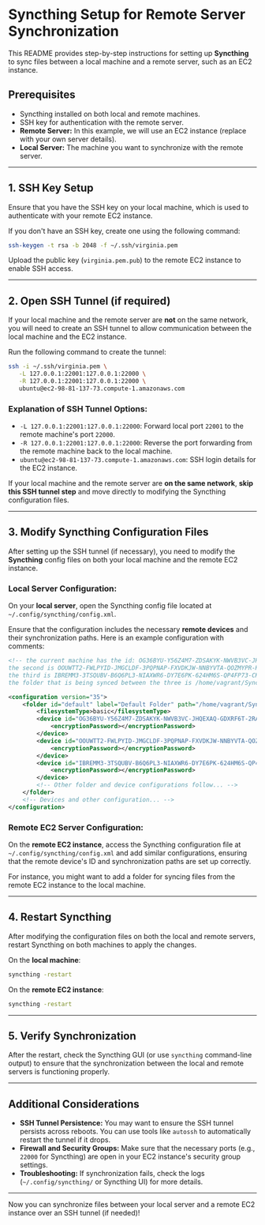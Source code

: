 # Syncthing Setup for Remote Server Synchronization

This README provides step-by-step instructions for setting up **Syncthing** to sync files between a local machine and a remote server, such as an EC2 instance.

## Prerequisites

- Syncthing installed on both local and remote machines.
- SSH key for authentication with the remote server.
- **Remote Server:** In this example, we will use an EC2 instance (replace with your own server details).
- **Local Server:** The machine you want to synchronize with the remote server.

---

## 1. SSH Key Setup

Ensure that you have the SSH key on your local machine, which is used to authenticate with your remote EC2 instance.

If you don't have an SSH key, create one using the following command:

```bash
ssh-keygen -t rsa -b 2048 -f ~/.ssh/virginia.pem
```

Upload the public key (`virginia.pem.pub`) to the remote EC2 instance to enable SSH access.

---

## 2. Open SSH Tunnel (if required)

If your local machine and the remote server are **not** on the same network, you will need to create an SSH tunnel to allow communication between the local machine and the EC2 instance.

Run the following command to create the tunnel:

```bash
ssh -i ~/.ssh/virginia.pem \
   -L 127.0.0.1:22001:127.0.0.1:22000 \
   -R 127.0.0.1:22001:127.0.0.1:22000 \
   ubuntu@ec2-98-81-137-73.compute-1.amazonaws.com
```

### Explanation of SSH Tunnel Options:

- `-L 127.0.0.1:22001:127.0.0.1:22000`: Forward local port `22001` to the remote machine's port `22000`.
- `-R 127.0.0.1:22001:127.0.0.1:22000`: Reverse the port forwarding from the remote machine back to the local machine.
- `ubuntu@ec2-98-81-137-73.compute-1.amazonaws.com`: SSH login details for the EC2 instance.

If your local machine and the remote server are **on the same network**, **skip this SSH tunnel step** and move directly to modifying the Syncthing configuration files.

---

## 3. Modify Syncthing Configuration Files

After setting up the SSH tunnel (if necessary), you need to modify the **Syncthing** config files on both your local machine and the remote EC2 instance.

### Local Server Configuration:

On your **local server**, open the Syncthing config file located at `~/.config/syncthing/config.xml`.

Ensure that the configuration includes the necessary **remote devices** and their synchronization paths. Here is an example configuration with comments:

```xml
<!-- the current machine has the id: OG36BYU-Y56Z4M7-ZDSAKYK-NWVB3VC-JHQEXAQ-GDXRF6T-2RAH62J-BYPTJA4
the second is OOUWTT2-FWLPYID-JMGCLDF-3PQPNAP-FXVDKJW-NNBYVTA-QOZMYPR-HP6E6QR
the third is IBREMM3-3TSQUBV-B6Q6PL3-NIAXWR6-DY7E6PK-624HM6S-QP4FP73-CKVL2Q2   
the folder that is being synced between the three is /home/vagrant/Sync-->

<configuration version="35">
    <folder id="default" label="Default Folder" path="/home/vagrant/Sync" type="sendreceive" rescanIntervalS="3600" fsWatcherEnabled="true" fsWatcherDelayS="10" ignorePerms="false" autoNormalize="true">
        <filesystemType>basic</filesystemType>
        <device id="OG36BYU-Y56Z4M7-ZDSAKYK-NWVB3VC-JHQEXAQ-GDXRF6T-2RAH62J-BYPTJA4" introducedBy="">
            <encryptionPassword></encryptionPassword>
        </device>
        <device id="OOUWTT2-FWLPYID-JMGCLDF-3PQPNAP-FXVDKJW-NNBYVTA-QOZMYPR-HP6E6QR" introducedBy="">
            <encryptionPassword></encryptionPassword>
        </device>
        <device id="IBREMM3-3TSQUBV-B6Q6PL3-NIAXWR6-DY7E6PK-624HM6S-QP4FP73-CKVL2Q2" introducedBy="">
            <encryptionPassword></encryptionPassword>
        </device>
        <!-- Other folder and device configurations follow... -->
    </folder>
    <!-- Devices and other configuration... -->
</configuration>
```

### Remote EC2 Server Configuration:

On the **remote EC2 instance**, access the Syncthing configuration file at `~/.config/syncthing/config.xml` and add similar configurations, ensuring that the remote device's ID and synchronization paths are set up correctly.

For instance, you might want to add a folder for syncing files from the remote EC2 instance to the local machine.

---

## 4. Restart Syncthing

After modifying the configuration files on both the local and remote servers, restart Syncthing on both machines to apply the changes.

On the **local machine**:

```bash
syncthing -restart
```

On the **remote EC2 instance**:

```bash
syncthing -restart
```

---

## 5. Verify Synchronization

After the restart, check the Syncthing GUI (or use `syncthing` command-line output) to ensure that the synchronization between the local and remote servers is functioning properly.

---

## Additional Considerations

- **SSH Tunnel Persistence:** You may want to ensure the SSH tunnel persists across reboots. You can use tools like `autossh` to automatically restart the tunnel if it drops.
- **Firewall and Security Groups:** Make sure that the necessary ports (e.g., `22000` for Syncthing) are open in your EC2 instance's security group settings.
- **Troubleshooting:** If synchronization fails, check the logs (`~/.config/syncthing/` or Syncthing UI) for more details.

---

Now you can synchronize files between your local server and a remote EC2 instance over an SSH tunnel (if needed)!

```

